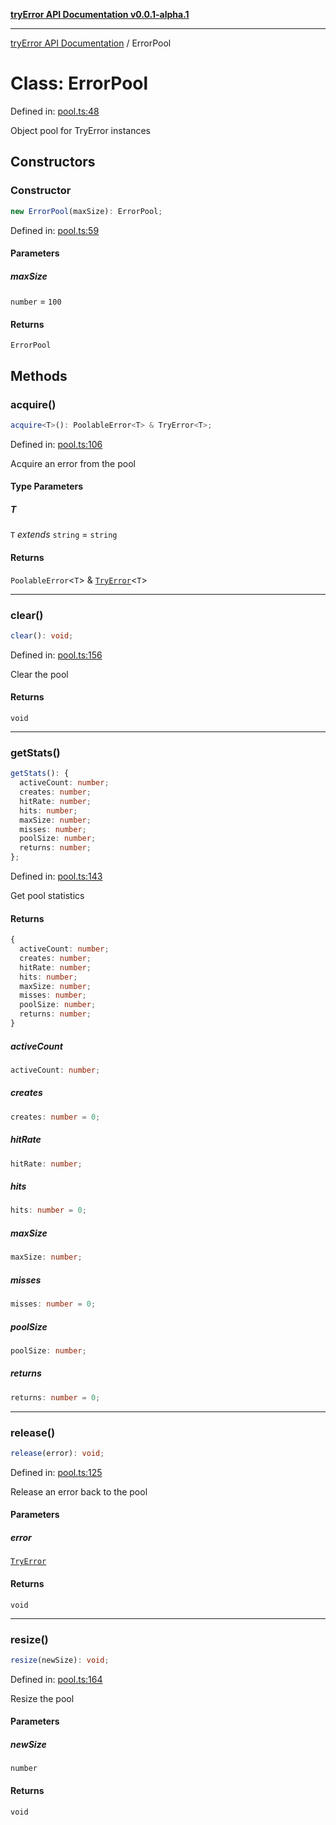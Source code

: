 [**tryError API Documentation v0.0.1-alpha.1**](../index.md)

---

[tryError API Documentation](../index.md) / ErrorPool

# Class: ErrorPool

Defined in: [pool.ts:48](https://github.com/oconnorjohnson/try-error/blob/e3ae0308069a4fba073f4543d527ad76373db795/src/pool.ts#L48)

Object pool for TryError instances

## Constructors

### Constructor

```ts
new ErrorPool(maxSize): ErrorPool;
```

Defined in: [pool.ts:59](https://github.com/oconnorjohnson/try-error/blob/e3ae0308069a4fba073f4543d527ad76373db795/src/pool.ts#L59)

#### Parameters

##### maxSize

`number` = `100`

#### Returns

`ErrorPool`

## Methods

### acquire()

```ts
acquire<T>(): PoolableError<T> & TryError<T>;
```

Defined in: [pool.ts:106](https://github.com/oconnorjohnson/try-error/blob/e3ae0308069a4fba073f4543d527ad76373db795/src/pool.ts#L106)

Acquire an error from the pool

#### Type Parameters

##### T

`T` _extends_ `string` = `string`

#### Returns

`PoolableError`\<`T`\> & [`TryError`](../interfaces/TryError.md)\<`T`\>

---

### clear()

```ts
clear(): void;
```

Defined in: [pool.ts:156](https://github.com/oconnorjohnson/try-error/blob/e3ae0308069a4fba073f4543d527ad76373db795/src/pool.ts#L156)

Clear the pool

#### Returns

`void`

---

### getStats()

```ts
getStats(): {
  activeCount: number;
  creates: number;
  hitRate: number;
  hits: number;
  maxSize: number;
  misses: number;
  poolSize: number;
  returns: number;
};
```

Defined in: [pool.ts:143](https://github.com/oconnorjohnson/try-error/blob/e3ae0308069a4fba073f4543d527ad76373db795/src/pool.ts#L143)

Get pool statistics

#### Returns

```ts
{
  activeCount: number;
  creates: number;
  hitRate: number;
  hits: number;
  maxSize: number;
  misses: number;
  poolSize: number;
  returns: number;
}
```

##### activeCount

```ts
activeCount: number;
```

##### creates

```ts
creates: number = 0;
```

##### hitRate

```ts
hitRate: number;
```

##### hits

```ts
hits: number = 0;
```

##### maxSize

```ts
maxSize: number;
```

##### misses

```ts
misses: number = 0;
```

##### poolSize

```ts
poolSize: number;
```

##### returns

```ts
returns: number = 0;
```

---

### release()

```ts
release(error): void;
```

Defined in: [pool.ts:125](https://github.com/oconnorjohnson/try-error/blob/e3ae0308069a4fba073f4543d527ad76373db795/src/pool.ts#L125)

Release an error back to the pool

#### Parameters

##### error

[`TryError`](../interfaces/TryError.md)

#### Returns

`void`

---

### resize()

```ts
resize(newSize): void;
```

Defined in: [pool.ts:164](https://github.com/oconnorjohnson/try-error/blob/e3ae0308069a4fba073f4543d527ad76373db795/src/pool.ts#L164)

Resize the pool

#### Parameters

##### newSize

`number`

#### Returns

`void`
